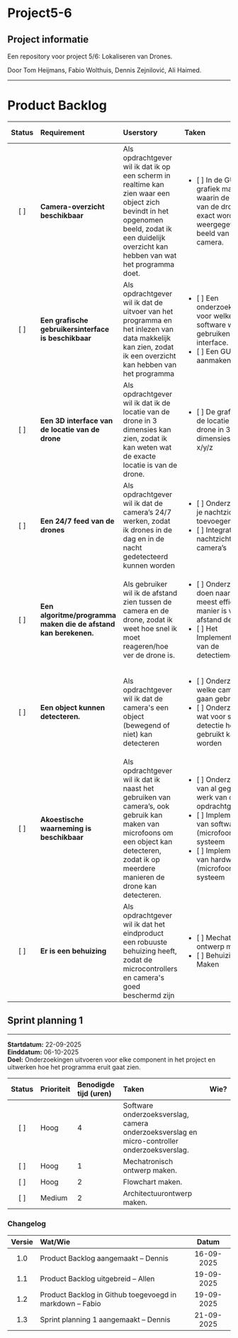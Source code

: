 # Project5-6

## Project informatie

Een repository voor project 5/6: Lokaliseren van Drones.

Door Tom Heijmans, Fabio Wolthuis, Dennis Zejnilović, Ali Haimed.

---

# Product Backlog

| Status | Requirement | Userstory | Taken | Acceptatieciteria | Story points |
| :----: | :---- | :---- | :---- | :---- | :----: |
| [ ] | **Camera-overzicht beschikbaar** | Als opdrachtgever wil ik dat ik op een scherm in realtime kan zien waar een object zich bevindt in het opgenomen beeld, zodat ik een duidelijk overzicht kan hebben van wat het programma doet. | <ul> <li> [ ] In de GUI een grafiek maken waarin de positie van de drone exact wordt weergegeven met beeld van de camera. </li> </ul> | De locatie van de drone wordt correct weergegeven in de GUI in realtime. | **8** |
| [ ] | **Een grafische gebruikersinterface is beschikbaar** | Als opdrachtgever wil ik dat de uitvoer van het programma en het inlezen van data makkelijk kan zien, zodat ik een overzicht kan hebben van het programma | <ul> <li> [ ] Een onderzoeksverslag voor welke software we gaan gebruiken voor de interface. </li> <li> [ ] Een GUI aanmaken.  </li> </ul> | Een overzichtelijke GUI met duidelijke informatie | **8** |
| [ ] | **Een 3D interface van de locatie van de drone** | Als opdrachtgever wil ik dat ik de locatie van de drone in 3 dimensies kan zien, zodat ik kan weten wat de exacte locatie is van de drone. | <ul> <li> [ ] De grafiek van de locatie van de drone in 3 dimensies maken, x/y/z </li> </ul> | De locatie van de drone wordt exact en in realtime gezien in 3D grafiek | **2** |
| [ ] | **Een 24/7 feed van de drones** | Als opdrachtgever wil ik dat de camera’s 24/7 werken, zodat ik drones in de dag en in de nacht gedetecteerd kunnen worden | <ul> <li> [ ] Onderzoek hoe je nachtzicht kan toevoegen </li> <li> [ ] Integratie van nachtzicht camera’s </li> </ul> | De drones kunnen dag en nacht gedetecteerd worden door verschillende camera’s | **4** |
| [ ] | **Een algoritme/programma maken die de afstand kan berekenen.** | Als gebruiker wil ik de afstand zien tussen de camera en de drone, zodat ik weet hoe snel ik moet reageren/hoe ver de drone is. | <ul> <li> [ ] Onderzoek doen naar wat de meest efficiënte manier is van afstand detecteren </li> <li> [ ] Het Implementeren van de detectiemethode. </li> </ul> | De afstand van de drones kan bepaald worden. | **6** |
| [ ] | **Een object kunnen detecteren.** | Als opdrachtgever wil ik dat de camera's een object (bewegend of niet) kan detecteren | <ul> <li> [ ] Onderzoek voor welke camera’s we gaan gebruiken. </li> <li> [ ] Onderzoek naar wat voor soort detectie het beste gebruikt kan worden </li> </ul> | De camera geeft een melding wanneer er iets wordt gedetecteerd. | **8** |
| [ ] | **Akoestische waarneming is beschikbaar** | Als opdrachtgever wil ik dat ik naast het gebruiken van camera’s, ook gebruik kan maken van microfoons om een object kan detecteren, zodat ik op meerdere manieren de drone kan detecteren. | <ul> <li> [ ] Onderzoeken van al gegeven werk van de opdrachtgever </li> <li> [ ] Implementatie van software (microfoon) in het systeem </li> <li> [ ] Implementatie van hardware (microfoon) in het systeem </li> </ul> | De microfoon kan een object/drone detecteren | **2** |
| [ ] | **Er is een behuizing** | Als opdrachtgever wil ik dat het eindproduct een robuuste behuizing heeft, zodat de microcontrollers en camera's goed beschermd zijn | <ul> <li> [ ] Mechatronisch ontwerp maken </li> <li> [ ] Behuizing Maken </li> </ul> | Er is een behuizing | **6** |

## Sprint planning 1
---

**Startdatum:** 22-09-2025  
**Einddatum:** 06-10-2025  
**Doel:** Onderzoekingen uitvoeren voor elke component in het project en uitwerken hoe het programma eruit gaat zien.

| Status | Prioriteit | Benodigde tijd (uren) | Taken | Wie? |
| :----: | :---- | :---- | :---- | :----: |
| [ ] | Hoog | 4 | Software onderzoeksverslag, camera onderzoeksverslag en micro-controller onderzoeksverslag.  |  |
| [ ] | Hoog | 1 | Mechatronisch ontwerp maken. |  |
| [ ] | Hoog | 2 | Flowchart maken. |  |
| [ ] | Medium | 2 | Architectuurontwerp maken. |  |


### Changelog

| Versie | Wat/Wie | Datum |
| :----: | :---- | :----: |
| 1.0 | Product Backlog aangemaakt – Dennis | 16-09-2025 |
| 1.1 | Product Backlog uitgebreid – Allen | 19-09-2025 |
| 1.2 | Product Backlog in Github toegevoegd in markdown – Fabio | 19-09-2025 |
| 1.3 | Sprint planning 1 aangemaakt – Dennis | 21-09-2025 |

